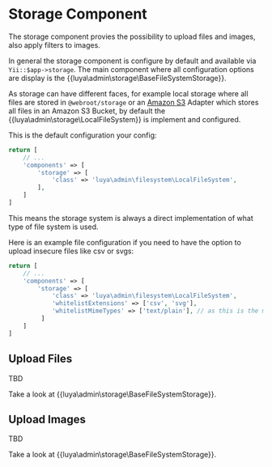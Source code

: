 # Storage Component

The storage component provies the possibility to upload files and images, also apply filters to images.

In general the storage component is configure by default and available via `Yii::$app->storage`. The main component where all configuration options are display is the {{luya\admin\storage\BaseFileSystemStorage}}.

As storage can have different faces, for example local storage where all files are stored in `@webroot/storage` or an [Amazon S3](https://github.com/luyadev/luya-aws) Adapter which stores all files in an Amazon S3 Bucket, by default the {{luya\admin\storage\LocalFileSystem}} is implement and configured.

This is the default configuration your config:

```php
return [
    // ...
    'components' => [
        'storage' => [
            'class' => 'luya\admin\filesystem\LocalFileSystem',
        ],
    ]
]
```

This means the storage system is always a direct implementation of what type of file system is used.

Here is an example file configuration if you need to have the option to upload insecure files like csv or svgs:

```php
return [
    // ...
    'components' => [
        'storage' => [
            'class' => 'luya\admin\filesystem\LocalFileSystem',
            'whitelistExtensions' => ['csv', 'svg'],
            'whitelistMimeTypes' => ['text/plain'], // as this is the mime type for csv files
         ]
    ]
]
```

## Upload Files

TBD

Take a look at {{luya\admin\storage\BaseFileSystemStorage}}.

## Upload Images

TBD

Take a look at {{luya\admin\storage\BaseFileSystemStorage}}.
